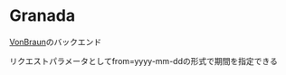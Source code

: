 # Granada

[VonBraun](https://github.com/uchiyu/VonBraun)のバックエンド

リクエストパラメータとしてfrom=yyyy-mm-ddの形式で期間を指定できる

